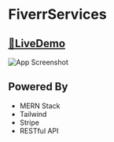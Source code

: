# FiverrServices




## [🔗LiveDemo](https://fiverrservices.vercel.app) 


![App Screenshot]('./client/public/app.png')


## Powered By
 - MERN Stack
 - Tailwind
 - Stripe
 - RESTful API
   
   
